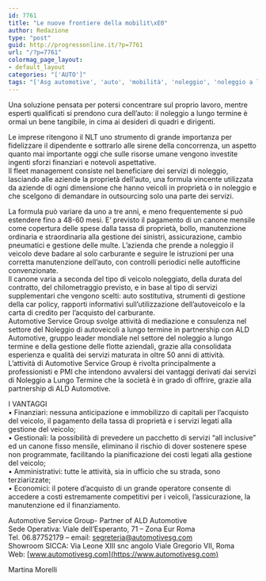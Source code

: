 ```yaml
---
id: 7761
title: "Le nuove frontiere della mobilit\xE0"
author: Redazione
type: "post"
guid: http://progressonline.it/?p=7761
url: "/?p=7761"
colormag_page_layout:
- default_layout
categories: "['AUTO']"
tags: "['Asg automotive', 'auto', 'mobilità', 'noleggio', 'noleggio a lungo termine']"
---
```


Una soluzione pensata per potersi concentrare sul proprio lavoro, mentre esperti qualificati si prendono cura dell’auto: il noleggio a lungo termine è ormai un bene tangibile, in cima ai desideri di quadri e dirigenti.

Le imprese ritengono il NLT uno strumento di grande importanza per fidelizzare il dipendente e sottrarlo alle sirene della concorrenza, un aspetto quanto mai importante oggi che sulle risorse umane vengono investite ingenti sforzi finanziari e notevoli aspettative.  
Il fleet management consiste nel beneficiare dei servizi di noleggio, lasciando alle aziende la proprietà dell’auto, una formula vincente utilizzata da aziende di ogni dimensione che hanno veicoli in proprietà o in noleggio e che scelgono di demandare in outsourcing solo una parte dei servizi.

La formula può variare da uno a tre anni, e meno frequentemente si può estendere fino a 48-60 mesi. E’ previsto il pagamento di un canone mensile come copertura delle spese dalla tassa di proprietà, bollo, manutenzione ordinaria e straordinaria alla gestione dei sinistri, assicurazione, cambio pneumatici e gestione delle multe. L’azienda che prende a noleggio il veicolo deve badare al solo carburante e seguire le istruzioni per una corretta manutenzione dell’auto, con controlli periodici nelle autofficine convenzionate.  
Il canone varia a seconda del tipo di veicolo noleggiato, della durata del contratto, del chilometraggio previsto, e in base al tipo di servizi supplementari che vengono scelti: auto sostitutiva, strumenti di gestione della car policy, rapporti informativi sull’utilizzazione dell’autoveicolo e la carta di credito per l’acquisto del carburante.  
Automotive Service Group svolge attività di mediazione e consulenza nel settore del Noleggio di autoveicoli a lungo termine in partnership con ALD Automotive, gruppo leader mondiale nel settore del noleggio a lungo termine e della gestione delle flotte aziendali, grazie alla consolidata esperienza e qualità dei servizi maturata in oltre 50 anni di attività.  
L’attività di Automotive Service Group è rivolta principalmente a professionisti e PMI che intendono avvalersi dei vantaggi derivati dai servizi di Noleggio a Lungo Termine che la società è in grado di offrire, grazie alla partnership di ALD Automotive.

I VANTAGGI  
• Finanziari: nessuna anticipazione e immobilizzo di capitali per l’acquisto del veicolo, il pagamento della tassa di proprietà e i servizi legati alla gestione del veicolo;  
• Gestionali: la possibilità di prevedere un pacchetto di servizi “all inclusive” ed un canone fisso mensile, eliminano il rischio di dover sostenere spese non programmate, facilitando la pianificazione dei costi legati alla gestione del veicolo;  
• Amministrativi: tutte le attività, sia in ufficio che su strada, sono terziarizzate;  
• Economici: il potere d’acquisto di un grande operatore consente di accedere a costi estremamente competitivi per i veicoli, l’assicurazione, la manutenzione ed il finanziamento.

Automotive Service Group- Partner of ALD Automotive  
Sede Operativa: Viale dell’Esperanto, 71 – Zona Eur Roma  
Tel. 06.87752179 – email: segreteria@automotivesg.com  
Showroom SICCA: Via Leone XIII snc angolo Viale Gregorio VII, Roma  
Web: [www.automotivesg.com](https://www.automotivesg.com)

Martina Morelli